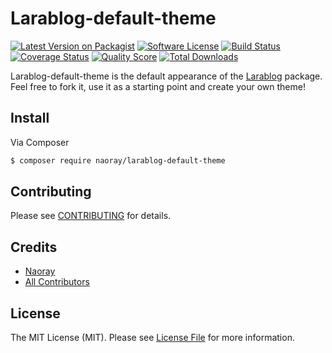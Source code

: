 # Larablog-default-theme

[![Latest Version on Packagist][ico-version]][link-packagist]
[![Software License][ico-license]](LICENSE.md)
[![Build Status][ico-travis]][link-travis]
[![Coverage Status][ico-scrutinizer]][link-scrutinizer]
[![Quality Score][ico-code-quality]][link-code-quality]
[![Total Downloads][ico-downloads]][link-downloads]

Larablog-default-theme is the default appearance of the [Larablog](https://github.com/naoray/larablog) package. Feel free to fork it, use it as a starting point and create your own theme!

## Install

Via Composer

``` bash
$ composer require naoray/larablog-default-theme
```

## Contributing

Please see [CONTRIBUTING](CONTRIBUTING.md) for details.

## Credits

- [Naoray](https://github.com/Naoray)
- [All Contributors](https://github.com/Naoray/larablog-default-theme/graphs/contributors)

## License

The MIT License (MIT). Please see [License File](LICENSE.md) for more information.

[ico-version]: https://img.shields.io/packagist/v/naoray/larablog-default-theme.svg?style=flat-square
[ico-license]: https://img.shields.io/badge/license-MIT-brightgreen.svg?style=flat-square
[ico-travis]: https://img.shields.io/travis/naoray/larablog-default-theme/master.svg?style=flat-square
[ico-scrutinizer]: https://img.shields.io/scrutinizer/coverage/g/naoray/larablog-default-theme.svg?style=flat-square
[ico-code-quality]: https://img.shields.io/scrutinizer/g/naoray/larablog-default-theme.svg?style=flat-square
[ico-downloads]: https://img.shields.io/packagist/dt/naoray/larablog-default-theme.svg?style=flat-square

[link-packagist]: https://packagist.org/packages/naoray/larablog-default-theme
[link-travis]: https://travis-ci.org/naoray/larablog-default-theme
[link-scrutinizer]: https://scrutinizer-ci.com/g/naoray/larablog-default-theme/code-structure
[link-code-quality]: https://scrutinizer-ci.com/g/naoray/larablog-default-theme
[link-downloads]: https://packagist.org/packages/naoray/larablog-default-theme
[link-author]: https://github.com/naoray
[link-contributors]: ../../contributors